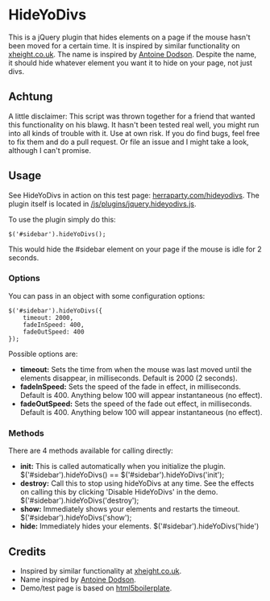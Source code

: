 # HideYoDivs

This is a jQuery plugin that hides elements on a page if the mouse hasn't been moved for a certain time. It is inspired by similar functionality on [xheight.co.uk](http://xheight.co.uk/). The name is inspired by [Antoine Dodson](http://en.wikipedia.org/wiki/Antoine_Dodson). Despite the name, it should hide whatever element you want it to hide on your page, not just divs.

## Achtung

A little disclaimer: This script was thrown together for a friend that wanted this functionality on his blawg. It hasn't been tested real well, you might run into all kinds of trouble with it. Use at own risk. If you do find bugs, feel free to fix them and do a pull request. Or file an issue and I might take a look, although I can't promise.

## Usage

See HideYoDivs in action on this test page: [herraparty.com/hideyodivs](http://herraparty.com/hideyodivs). The plugin itself is located in [/js/plugins/jquery.hideyodivs.js](https://github.com/hrparty/HideYoDivs/tree/master/js/plugins). 

To use the plugin simply do this:
	
	$('#sidebar').hideYoDivs();

This would hide the #sidebar element on your page if the mouse is idle for 2 seconds. 

### Options

You can pass in an object with some configuration options:

	$('#sidebar').hideYoDivs({
		timeout: 2000,
        fadeInSpeed: 400,
        fadeOutSpeed: 400
	});

Possible options are:

* **timeout:** Sets the time from when the mouse was last moved until the elements disappear, in milliseconds. Default is 2000 (2 seconds).
* **fadeInSpeed:** Sets the speed of the fade in effect, in milliseconds. Default is 400. Anything below 100 will appear instantaneous (no effect).
* **fadeOutSpeed:** Sets the speed of the fade out effect, in milliseconds. Default is 400. Anything below 100 will appear instantaneous (no effect).

### Methods

There are 4 methods available for calling directly:

* **init:** This is called automatically when you initialize the plugin. 
	$('#sidebar').hideYoDivs() == $('#sidebar').hideYoDivs('init');
* **destroy:** Call this to stop using hideYoDivs at any time. See the effects on calling this by clicking 'Disable HideYoDivs' in the demo.
	$('#sidebar').hideYoDivs('destroy');
* **show:** Immediately shows your elements and restarts the timeout.
	$('#sidebar').hideYoDivs('show');
* **hide:** Immediately hides your elements.
	$('#sidebar').hideYoDivs('hide')

## Credits

* Inspired by similar functionality at [xheight.co.uk](http://xheight.co.uk/).
* Name inspired by [Antoine Dodson](http://en.wikipedia.org/wiki/Antoine_Dodson).
* Demo/test page is based on [html5boilerplate](http://h5bp.com).